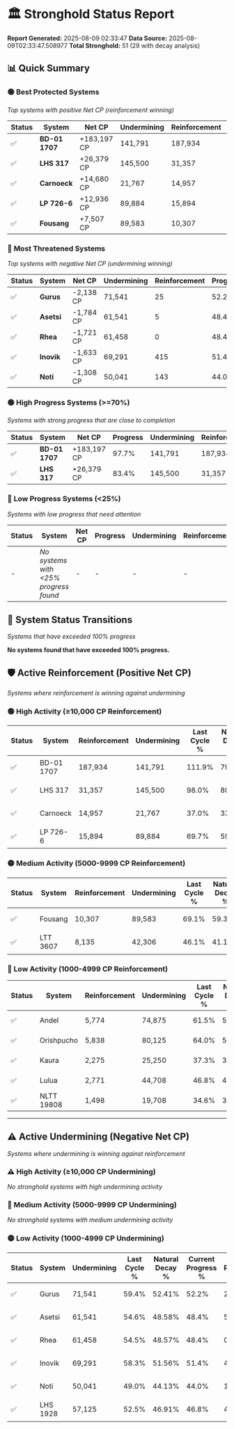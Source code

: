# 🏛️ Stronghold Status Report

**Report Generated:** 2025-08-09 02:33:47
**Data Source:** 2025-08-09T02:33:47.508977
**Total Stronghold:** 51 (29 with decay analysis)

## 📊 Quick Summary

### 🟢 **Best Protected Systems**
*Top systems with positive Net CP (reinforcement winning)*

| Status | System | Net CP | Undermining | Reinforcement | Progress |
|--------|--------|--------|-------------|---------------|----------|
| ✅ | **BD-01 1707** | +183,197 CP | 141,791 | 187,934 | 97.7% |
| ✅ | **LHS 317** | +26,379 CP | 145,500 | 31,357 | 83.4% |
| ✅ | **Carnoeck** | +14,680 CP | 21,767 | 14,957 | 34.8% |
| ✅ | **LP 726-6** | +12,936 CP | 89,884 | 15,894 | 60.7% |
| ✅ | **Fousang** | +7,507 CP | 89,583 | 10,307 | 60.1% |

### 🔴 **Most Threatened Systems**
*Top systems with negative Net CP (undermining winning)*

| Status | System | Net CP | Undermining | Reinforcement | Progress |
|--------|--------|--------|-------------|---------------|----------|
| ✅ | **Gurus** | -2,138 CP | 71,541 | 25 | 52.2% |
| ✅ | **Asetsi** | -1,784 CP | 61,541 | 5 | 48.4% |
| ✅ | **Rhea** | -1,721 CP | 61,458 | 0 | 48.4% |
| ✅ | **Inovik** | -1,633 CP | 69,291 | 415 | 51.4% |
| ✅ | **Noti** | -1,308 CP | 50,041 | 143 | 44.0% |

### 🟢 **High Progress Systems (>=70%)**
*Systems with strong progress that are close to completion*

| Status | System | Net CP | Progress | Undermining | Reinforcement |
|--------|--------|--------|----------|-------------|---------------|
| ✅ | **BD-01 1707** | +183,197 CP | 97.7% | 141,791 | 187,934 |
| ✅ | **LHS 317** | +26,379 CP | 83.4% | 145,500 | 31,357 |

### 🔴 **Low Progress Systems (<25%)**
*Systems with low progress that need attention*

| Status | System | Net CP | Progress | Undermining | Reinforcement |
|--------|--------|--------|----------|-------------|---------------|
| - | *No systems with <25% progress found* | - | - | - | - |
## 🔄 System Status Transitions
*Systems that have exceeded 100% progress*

**No systems found that have exceeded 100% progress.**

## 🛡️ Active Reinforcement (Positive Net CP)
*Systems where reinforcement is winning against undermining*

### 🟢 High Activity (≥10,000 CP Reinforcement)

| Status | System | Reinforcement | Undermining | Last Cycle % | Natural Decay % | Current Progress % | Current CP | Net CP | Activity |
|--------|--------|---------------|-------------|--------------|-----------------|-------------------|------------|--------|----------|
| ✅ | BD-01 1707 | 187,934 | 141,791 | 111.9% | 79.38% | 97.7% | 977,000 | +183,197 | 🟢 High Reinforcement |
| ✅ | LHS 317 | 31,357 | 145,500 | 98.0% | 80.76% | 83.4% | 834,000 | +26,379 | 🟢 High Reinforcement |
| ✅ | Carnoeck | 14,957 | 21,767 | 37.0% | 33.33% | 34.8% | 348,000 | +14,680 | 🟢 High Reinforcement |
| ✅ | LP 726-6 | 15,894 | 89,884 | 69.7% | 59.41% | 60.7% | 607,000 | +12,936 | 🟢 High Reinforcement |

### 🟡 Medium Activity (5000-9999 CP Reinforcement)

| Status | System | Reinforcement | Undermining | Last Cycle % | Natural Decay % | Current Progress % | Current CP | Net CP | Activity |
|--------|--------|---------------|-------------|--------------|-----------------|-------------------|------------|--------|----------|
| ✅ | Fousang | 10,307 | 89,583 | 69.1% | 59.35% | 60.1% | 601,000 | +7,507 | 🟡 Medium Reinforcement |
| ✅ | LTT 3607 | 8,135 | 42,306 | 46.1% | 41.19% | 41.9% | 419,000 | +7,051 | 🟡 Medium Reinforcement |

### 🔴 Low Activity (1000-4999 CP Reinforcement)

| Status | System | Reinforcement | Undermining | Last Cycle % | Natural Decay % | Current Progress % | Current CP | Net CP | Activity |
|--------|--------|---------------|-------------|--------------|-----------------|-------------------|------------|--------|----------|
| ✅ | Andel | 5,774 | 74,875 | 61.5% | 53.66% | 54.0% | 540,000 | +3,403 | 🔵 Low Reinforcement |
| ✅ | Orishpucho | 5,838 | 80,125 | 64.0% | 55.67% | 56.0% | 560,000 | +3,270 | 🔵 Low Reinforcement |
| ✅ | Kaura | 2,275 | 25,250 | 37.3% | 34.62% | 34.8% | 348,000 | +1,758 | 🔵 Low Reinforcement |
| ✅ | Lulua | 2,771 | 44,708 | 46.8% | 42.14% | 42.3% | 423,000 | +1,646 | 🔵 Low Reinforcement |
| ✅ | NLTT 19808 | 1,498 | 19,708 | 34.6% | 32.48% | 32.6% | 326,000 | +1,153 | 🔵 Low Reinforcement |


---

## ⚠️ Active Undermining (Negative Net CP)
*Systems where undermining is winning against reinforcement*

### ⚠️ High Activity (≥10,000 CP Undermining)

*No stronghold systems with high undermining activity*

### 🔶 Medium Activity (5000-9999 CP Undermining)

*No stronghold systems with medium undermining activity*

### 🟡 Low Activity (1000-4999 CP Undermining)

| Status | System | Undermining | Last Cycle % | Natural Decay % | Current Progress % | Reinforcement | Current CP | Net CP | Activity |
|--------|--------|-------------|--------------|-----------------|-------------------|---------------|------------|--------|----------|
| ✅ | Gurus | 71,541 | 59.4% | 52.41% | 52.2% | 25 | 522,000 | -2,138 | 🟡 Low Undermining |
| ✅ | Asetsi | 61,541 | 54.6% | 48.58% | 48.4% | 5 | 484,000 | -1,784 | 🟡 Low Undermining |
| ✅ | Rhea | 61,458 | 54.5% | 48.57% | 48.4% | 0 | 484,000 | -1,721 | 🟡 Low Undermining |
| ✅ | Inovik | 69,291 | 58.3% | 51.56% | 51.4% | 415 | 514,000 | -1,633 | 🟡 Low Undermining |
| ✅ | Noti | 50,041 | 49.0% | 44.13% | 44.0% | 143 | 440,000 | -1,308 | 🟡 Low Undermining |
| ✅ | LHS 1928 | 57,125 | 52.5% | 46.91% | 46.8% | 468 | 468,000 | -1,093 | 🟡 Low Undermining |

